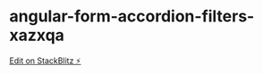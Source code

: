 # angular-form-accordion-filters-xazxqa

[Edit on StackBlitz ⚡️](https://stackblitz.com/edit/angular-form-accordion-filters-rhvvzb)